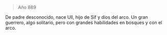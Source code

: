 > Año 889

De padre desconocido, nace Ull, hijo de Síf y dios del arco. Un gran guerrero, algo solitario, pero con grandes habilidades en bosques y con el arco.